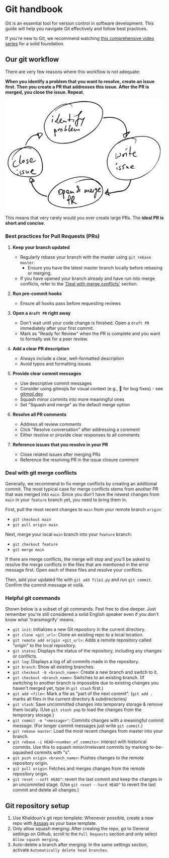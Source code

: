 # Git handbook

Git is an essential tool for version control in software development.
This guide will help you navigate Git effectively and follow best practices.

If you're new to Git, we recommend watching
[this comprehensive video series](https://www.youtube.com/watch?v=rH3zE7VlIMs)
for a solid foundation.

## Our git workflow

There are very few reasons where this workflow is not adequate:

**When you identify a problem that you want to resolve,
create an issue first. Then you create a PR that addresses this issue.
After the PR is merged, you close the issue.
Repeat.**

![Git workflow](./imgs/sketch-git_flow.png)

This means that very rarely would you ever create large PRs.
The **ideal PR is short and concise**.

### Best practices for Pull Requests (PRs)

1. **Keep your branch updated**
   - Regularly rebase your branch with the master using `git rebase master`.
     - Ensure you have the latest master branch locally before rebasing or merging.
   - If you have opened your branch already and have run into merge conflicts,
     refer to the ['Deal with merge conflicts'](#deal-with-git-merge-conflicts) section.

2. **Run pre-commit hooks**
   - Ensure all hooks pass before requesting reviews

3. **Open a `draft PR` right away**
   - Don't wait until your code change is finished.
     Open a `draft PR` immediately after your first commit.
   - Mark as "Ready for Review" when the PR is complete
     and you want to formally ask for a peer review.

4. **Add a clear PR description**
   - Always include a clear, well-formatted description
   - Avoid typos and formatting issues

5. **Provide clear commit messages**
   - Use descriptive commit messages
   - Consider using gitmojis for visual context (e.g., :bug:
     for bug fixes) - see [gitmoji.dev](https://gitmoji.dev/)
   - Squash minor commits into more meaningful ones
   - Set "Squash and merge" as the default merge option

6. **Resolve all PR comments**
   - Address all review comments
   - Click "Resolve conversation" after addressing a comment
   - Either resolve or provide clear responses to all comments

7. **Reference issues that you resolve in your PR**
   - Close related issues after merging PRs
   - Reference the resolving PR in the issue closure comment

### Deal with git merge conflicts

Generally, we recommend to fix merge conflicts by creating an additional commit.
The most typical case for merge conflicts stems from another PR that was merged
into `main`. Since you don't have the newest changes from `main` in your `feature`
branch yet, you need to bring them in.

First, pull the most recent changes to `main` from your remote branch `origin`:

- `git checkout main`
- `git pull origin main`

Next, merge your local `main` branch into your `feature` branch:

- `git checkout feature`
- `git merge main`

If there are merge conflicts, the merge will stop and you'll be asked
to resolve the merge conflicts in the files that are mentioned in the
error message first. Open each of these files and resolve your conflicts.

Then, add your updated file with `git add file1.py` and run `git commit`.
Confirm the commit message et voilà.

### Helpful git commands

Shown below is a subset of git commands.
Feel free to dive deeper.
Just remember you're still considered a solid English speaker
even if you don't know what 'transmogrify' means.

- `git init`: Initializes a new Git repository in the current directory.
- `git clone <git_url>`: Clone an existing repo to a local location.
- `git remote add origin <git_url>`: Adds a remote repository
  called "origin" to the local repository.
- `git status`: Displays the status of the repository, including any changes or conflicts.
- `git log`: Displays a log of all commits made in the repository.
- `git branch`: Show all existing branches.
- `git checkout -b <branch_name>`: Create a new branch and switch to it.
- `git checkout <branch_name>`: Switches to an existing branch.
  (If switching to another branch is impossible due to
  existing changes you haven't merged yet, type in `git stash` first.)
- `git add <file>`: Mark a file as "part of the next commit".
  (`git add .` marks all files in the current directory & subdirectories)
- `git stash`: Save uncommitted changes into temporary storage & remove them locally.
  (Use `git stash pop` to load the changes from the temporary storage.)
- `git commit -m "<message>"`: Commits changes with a meaningful commit message.
  (For longer commit messages just write `git commit`.)
- `git rebase master`: Load the most recent changes from master into your branch.
- `git rebase -i HEAD~<number_of_commits>`: interact with historical commits.
  Use this to squash minor/irrelevant commits by marking
  to-be-squashed commits with "s".
- `git push origin <branch_name>`: Pushes changes to the remote repository origin.
- `git pull origin`: Fetches and merges changes from the remote repository origin.
- `git reset --soft HEAD^`: revert the last commit
  and keep the changes in an uncommited stage.
  (Use `git reset --hard HEAD^` to revert the last commit and delete all changes.)

## Git repository setup

1. Use Khaldoun's git repo template: Whenever possible, create a new repo
   with [Assaas](https://github.com/khaldoun-xyz/assaas) as your base template.
2. Only allow squash merging: After creating the repo, go to General settings
   on Github, scroll to the `Pull Requests` section and
   only select `Allow squash merging`.
3. Auto-delete a branch after merging: In the same settings section, activate
   `Automatically delete head branches`.
